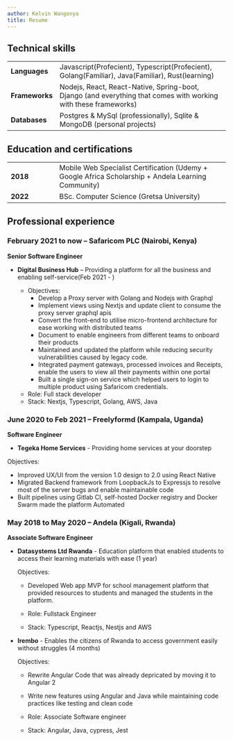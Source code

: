 ```yaml
---
author: Kelvin Wangonya
title: Resume
---
```


<style>
    thead {
        display:none;
    }
    tbody tr td:first-child {
        width: 6em;
        font-weight: bold;
    }
    table, tr, td {
        border: none !important;
    }
</style>

## Technical skills

|            |                                                                                        |
| ---------- | -------------------------------------------------------------------------------------- |
| Languages  | Javascript(Profecient), Typescript(Profecient), Golang(Familiar), Java(Familiar), Rust(learning)                                 |
| Frameworks | Nodejs, React, React-Native, Spring-boot, Django (and everything that comes with working with these frameworks) |
| Databases  | Postgres & MySql (professionally), Sqlite & MongoDB (personal projects)                |

## Education and certifications

|      |                                                                                                     |
| ---- | --------------------------------------------------------------------------------------------------- |
| 2018 | Mobile Web Specialist Certification (Udemy + Google Africa Scholarship + Andela Learning Community) |
| 2022 | BSc. Computer Science (Gretsa University)                                                           |

## Professional experience

### February 2021 to now – Safaricom PLC (Nairobi, Kenya)

**Senior Software Engineer**

- **Digital Business Hub** – Providing a platform for all the business and enabling self-service(Feb 2021 - )

  - Objectives:
    - Develop a Proxy server with Golang and Nodejs with Graphql
    - Implement views using Nextjs and update client to consume the proxy server graphql apis
    - Convert the front-end to utilise micro-frontend architecture for ease working with distributed teams
    - Document to enable engineers from different teams to onboard their products
    - Maintained and updated the platform while reducing security vulnerabilities caused by legacy code.
    - Integrated payment gateways, processed invoices and Receipts, enable the users to view all their payments within one portal
    - Built a single sign-on service which helped users to login to multiple product using Safaricom credentials.
  - Role: Full stack developer
  - Stack: Nextjs, Typescript, Golang, AWS, Java

### June 2020 to Feb 2021 – Freelyformd (Kampala, Uganda)
**Software Engineer**

- **Tegeka Home Services** - Providing home services at your doorstep

Objectives:
- Improved UX/UI from the version 1.0 design to 2.0 using React Native
- Migrated Backend framework from LoopbackJs to Expressjs to resolve most of the server bugs and enable maintainable code
- Built pipelines using Gitlab CI, self-hosted Docker registry and Docker Swarm made the platform Automated

### May 2018 to May 2020 – Andela (Kigali, Rwanda)

**Associate Software Engineer**

- **Datasystems Ltd Rwanda** - Education platform that enabled students to access their learning materials with ease (1 year)

    Objectives:
    -  Developed Web app MVP for school management platform that provided resources to students and managed the students in the platform.
    
  - Role: Fullstack Engineer
  - Stack: Typescript, Reactjs, Nestjs and AWS

- **Irembo** - Enables the citizens of Rwanda to access government easily without struggles (4 months)

    Objectives:
    -  Rewrite Angular Code that was already depricated by moving it to Angular 2
    - Write new features using Angular and Java while maintaining code practices like testing and clean code
    
  - Role: Associate Software engineer
  - Stack: Angular, Java, cypress, Jest


